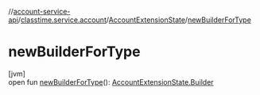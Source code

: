 //[account-service-api](../../../index.md)/[classtime.service.account](../index.md)/[AccountExtensionState](index.md)/[newBuilderForType](new-builder-for-type.md)

# newBuilderForType

[jvm]\
open fun [newBuilderForType](new-builder-for-type.md)(): [AccountExtensionState.Builder](-builder/index.md)
